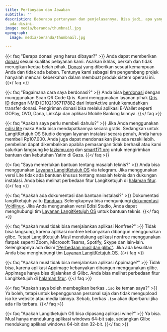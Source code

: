 ```yaml
---
title: Pertanyaan dan Jawaban
subtitle: ''
description: Beberapa pertanyaan dan penjelasannya. Bisa jadi, apa yang Anda maksud
  ada disini.
image: media/beranda/thumbnail.jpg
opengraph:
  image: media/beranda/thumbnail.jpg

---
```

{{< faq "Berapa donasi yang harus dibayar?" >}}
Anda dapat memberikan [donasi](../donasi) sesuai kualitas pelayanan kami. Asalkan ikhlas, berkah dan tidak merugikan kedua belah pihak. [Donasi](../donasi) yang diberikan sesuai kemampuan Anda dan tidak ada beban. Tentunya kami sebagai tim pengembang projek hanyalah mencari keberkahan dalam membuat produk sistem operasi ini.
{{</ faq >}}

{{< faq "Bagaimana cara saya berdonasi?" >}}
Anda bisa [berdonasi](../donasi) dengan munggunakan Scan QR Code Qris. Kami menggunakan layanan pihak [Qris ID](https://qris.id) dengan NMID ID1021067117882 dari InterActive untuk kemudahkan transfer donasi. Pengiriman donasi bisa melalui aplikasi E-Wallet seperti GOPay, OVO, Dana, LinkAja dan aplikasi Mobile Banking lainnya.
{{</ faq >}}

{{< faq "Apakah saya perlu membeli dahulu?" >}} Jika Anda menggunakan [edisi lite](https://panduan.langitketujuh.id/perbandingan/edisi.html#lite) maka Anda bisa mendapatkannya secara gratis. Sedangkan untuk LangitKetujuh OS Studio dengan layanan instalasi secara penuh, Anda harus membeli Rp107.000. Anda juga dapat mendonasikan jika ada rezeki lebih. pembelian dapat dikembalikan apabila pemasangan tidak berhasil atau kami salurkan langsung ke [lazismu.org](https://lazismu.org/) dan [smart171.org](https://smart171.org) untuk mengirimkan bantuan dan kebutuhan Yatim di Gaza. {{</ faq >}}


{{< faq "Saya memerlukan bantuan tentang masalah teknis?" >}}
Anda bisa menggunakan [Layanan LangitKetujuh OS](https://t.me/LangitKetujuh_bot) via telegram. Jika menggunakan versi Lite tidak ada bantuan khusus tentang masalah teknis dan dukungan instalasi. Anda bisa melihat perbedaan fitur Langitketujuh di [halaman fitur](../os/fitur).
{{</ faq >}}

{{< faq "Apakah ada dokumentasi dan bantuan instalasi?" >}}
Dokumentasi langitketujuh yaitu [Panduan](https://panduan.langitketujuh.id/). Selengkapnya bisa mengunjungi [dokumentasi Voidlinux](https://docs.voidlinux.org/). Jika Anda mengunakan versi Edisi Studio, Anda dapat menghubungi tim [Layanan LangitKetujuh OS](https://t.me/LangitKetujuh_bot) untuk bantuan teknis.
{{</ faq >}}

{{< faq "Apakah musl tidak bisa menjalankan aplikasi Nonfree?" >}}
Tidak bisa langsung, karena aplikasi nonfree kebanyakan dibangun menggunakan glibc. Tetapi LangitKetujuh Musl mendukung aplikasi nonfree menggunakan flatpak seperti Zoom, Microsoft Teams, Spotify, Skype dan lain-lain. Selengkapnya ada disini ["Perbedaan musl dan glibc"](https://panduan.langitketujuh.id/perbandingan/libc.html). Jika ada kesulitan Anda bisa menghubungi tim [Layanan LangitKetujuh OS](https://t.me/LangitKetujuh_bot).
{{</ faq >}}

{{< faq "Apakah musl tidak bisa menjalankan aplikasi Appimage?" >}}
Tidak bisa, karena aplikasi Appimage kebanyakan dibangun menggunakan glibc. Appimage hanya bisa dijalankan di Glibc. Anda bisa melihat perbedaan fitur Langitketujuh di [halaman fitur](../os/fitur).
{{</ faq >}}

{{< faq "Apakah saya boleh membagikan berkas `.iso` ke teman saya?" >}}
Ya boleh, tetapi untuk kepenggunaan personal saja dan tidak mengupload iso ke website atau media lainnya. Sebab, berkas `.iso` akan diperbarui jika ada rilis terbaru.
{{</ faq >}}

{{< faq "Apakah Langitketujuh OS bisa dipasang aplikasi wine?" >}}
Ya bisa. Musl hanya mendukung aplikasi windows 64-bit saja, sedangkan Glibc mendukung aplikasi windows 64-bit dan 32-bit.
{{</ faq >}}
